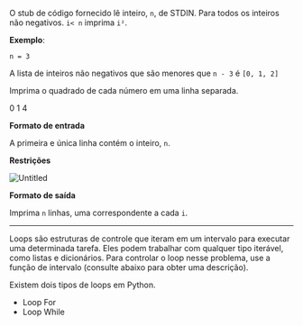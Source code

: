 O stub de código fornecido lê inteiro, `n`, de STDIN. Para todos os inteiros não negativos. `i< n` imprima `i²`.

**Exemplo**:

`n = 3`

A lista de inteiros não negativos que são menores que `n - 3` é `[0, 1, 2]`

Imprima o quadrado de cada número em uma linha separada.

0
1
4

**Formato de entrada**

A primeira e única linha contém o inteiro, `n`.

**Restrições**

![Untitled](https://s3-us-west-2.amazonaws.com/secure.notion-static.com/b28547ef-b05e-4dab-9fe7-18dc26e0e72a/Untitled.png)

**Formato de saída**

Imprima `n` linhas, uma correspondente a cada `i`.

---

Loops são estruturas de controle que iteram em um intervalo para executar uma determinada tarefa. Eles podem trabalhar com qualquer tipo iterável, como listas e dicionários. Para controlar o loop nesse problema, use a função de intervalo (consulte abaixo para obter uma descrição).

Existem dois tipos de loops em Python. 

- Loop For
- Loop While